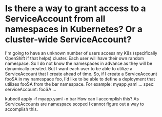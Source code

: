 
# Is there a way to grant access to a ServiceAccount from all namespaces in Kubernetes? Or a cluster-wide ServiceAccount?

I'm going to have an unknown number of users access my K8s (specifically OpenShift if that helps) cluster.  Each user will have their own random namespace.  So I do not know the namespaces in advance as they will be dynamically created. But I want each user to be able to utilize a ServiceAccount that I create ahead of time.
So, if I create a ServiceAccount fooSA in my namespace foo, I'd like to be able to define a deployment that utilizes fooSA from the bar namespace.  For example:
myapp.yaml
...
spec:
  serviceAccount: fooSA
...

kubectl apply -f myapp.yaml -n bar
How can I accomplish this?
As ServiceAccounts are namespace scoped I cannot figure out a way to accomplish this.

        